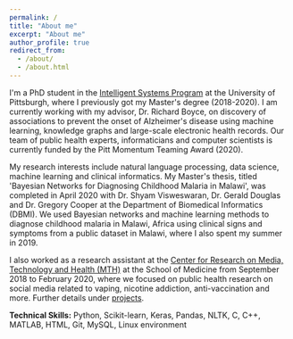 ```yaml
---
permalink: /
title: "About me"
excerpt: "About me"
author_profile: true
redirect_from: 
  - /about/
  - /about.html
---
```


I'm a PhD student in the [Intelligent Systems Program](https://www.isp.pitt.edu/ "ISP") at the University of Pittsburgh, where I previously got my Master's degree (2018-2020). I am currently working with my advisor, Dr. Richard Boyce, on discovery of associations to prevent the onset of Alzheimer's disease using machine learning, knowledge graphs and large-scale electronic health records. Our team of public health experts, informaticians and computer scientists is currently funded by the Pitt Momentum Teaming Award (2020).

My research interests include natural language processing, data science, machine learning and clinical informatics. My Master's thesis, titled 'Bayesian Networks for Diagnosing Childhood Malaria in Malawi', was completed in April 2020 with Dr. Shyam Visweswaran, Dr. Gerald Douglas and Dr. Gregory Cooper at the Department of Biomedical Informatics (DBMI). We used Bayesian networks and machine learning methods to diagnose childhood malaria in Malawi, Africa using clinical signs and symptoms from a public dataset in Malawi, where I also spent my summer in 2019.

I also worked as a research assistant at the [Center for Research on Media, Technology and Health (MTH)](https://www.crmth.pitt.edu/) at the School of Medicine from September 2018 to February 2020, where we focused on public health research on social media related to vaping, nicotine addiction, anti-vaccination and more. Further details under [projects](https://sanyabt.github.io/projects/).

**Technical Skills:** Python, Scikit-learn, Keras, Pandas, NLTK, C, C++, MATLAB, HTML, Git, MySQL, Linux environment

